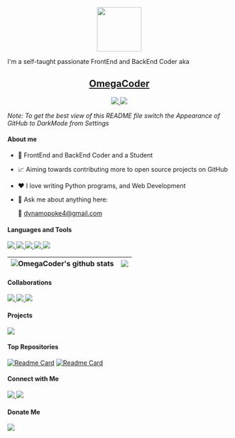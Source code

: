 <p align="center">
 <img width="100px" src="https://github.com/AdityaCodes45/AdityaCodes45/blob/beb9ffd580424d3b13d818fc4592d52c9883a679/Assets/IMG_20210706_144255-removebg.png"/>
<br />

I'm a self-taught passionate FrontEnd and BackEnd Coder aka
<p align="center">
  <a href="https://github.com/OmegaCoder01">
    <h2 align="center">OmegaCoder</h2>
  </a>
</p> 

<p align="center">
<a href="https://github.com/OmegaCoder01">
      <img src="https://img.shields.io/badge/-%20%E2%86%92-gray.svg?colorA=2c333b&colorB=4F44D6&logo=GitHub&style=for-the-badge"/>
    </a>
    <a href="https://www.gitpod.io">
      <img src="https://img.shields.io/badge/-%20%E2%86%92-gray.svg?colorA=2c333b&colorB=4CAF50&logo=YouTube&logoColor=white&style=for-the-badge"/>
    </a>
  </p>

*Note: To get the best view of this README file switch the Appearance of GitHub to DarkMode from Settings*

#### About me

- 💼 FrontEnd and BackEnd Coder and a Student

- 📈 Aiming towards contributing more to open source projects on GitHub

- ❤️ I love writing Python programs, and Web Development

- 💬 Ask me about anything here:

  📧 dynamopoke4@gmail.com

#### Languages and Tools

<p align="left">
<a href="https://code.visualstudio.com/">
      <img src="https://img.shields.io/badge/-Python%20%E2%86%92-gray.svg?colorA=2c333b&colorB=4F44D6&logo=Python&logoColor=white&style=for-the-badge"/>
    </a>
    <a href="https://www.gitpod.io">
      <img src="https://img.shields.io/badge/-Html%20%E2%86%92-gray.svg?colorA=2c333b&colorB=FF8E2B&logo=Html5&logoColor=white&style=for-the-badge"/>
    </a>
<a href="https://github.com/AdityaCodes45">
      <img src="https://img.shields.io/badge/-Css%20%E2%86%92-gray.svg?colorA=2c333b&colorB=4CAF50&logo=Css3&logoColor=white&style=for-the-badge"/>
    </a>
<a href="https://github.com/AdityaCodes45">
      <img src="https://img.shields.io/badge/-JS%20%E2%86%92-gray.svg?colorA=2c333b&colorB=007FFF&logo=Javascript&logoColor=white&style=for-the-badge"/>
    </a>
<a href="https://github.com/AdityaCodes45">
      <img src="https://img.shields.io/badge/-Bootstrap%20%E2%86%92-gray.svg?colorA=2c333b&colorB=fdde6c&logo=bootstrap&logoColor=white&style=for-the-badge"/>
    </a>
</p>

| <img align="center" src="https://github-readme-stats.vercel.app/api?username=OmegaCoder01&show_icons=true&include_all_commits=true&bg_color=22272D&theme=github_dark&hide_border=true" alt="OmegaCoder's github stats" /></a> | <img align="center" src="https://github-readme-stats.vercel.app/api/top-langs/?username=OmegaCoder01&layout=compact&theme=github_dark&bg_color=22272D&hide_border=true" /></a> |
| ------------- | ------------- |

#### Collaborations

<p align="left">
<a href="https://code.visualstudio.com/">
      <img src="https://img.shields.io/badge/Supported%20by-VSCode%20%E2%86%92-gray.svg?colorA=2c333b&colorB=4F44D6&logo=Visual Studio Code&style=for-the-badge"/>
    </a>
    <a href="https://www.gitpod.io">
      <img src="https://img.shields.io/badge/Supported%20by-GitPod%20%E2%86%92-gray.svg?colorA=2c333b&colorB=FF8E2B&logo=GITPOD&logoColor=white&style=for-the-badge"/>
    </a>
<a href="https://github.com/AdityaCodes45">
      <img src="https://img.shields.io/badge/Supported%20by-Github%20%E2%86%92-gray.svg?colorA=2c333b&colorB=4CAF50&logo=GIThub&style=for-the-badge"/>
    </a>
  </p>

#### Projects

<p align="left">
<a href="">
      <img src="https://img.shields.io/badge/Advanced%20V1.0-Alexa%20%E2%86%92-gray.svg?colorA=2c333b&colorB=4F44D6&logo=Amazon Alexa&style=for-the-badge"/>
    </a>
    </p>

#### Top Repositories

[![Readme Card](https://github-readme-stats.vercel.app/api/pin/?username=OmegaCoder01&repo=&theme=github_dark&bg_color=22272D&show_owner=true)](https://github.com/OmegaCoder01/)
[![Readme Card](https://github-readme-stats.vercel.app/api/pin/?username=OmegaCoder01&repo=&theme=github_dark&bg_color=22272D&show_owner=true)](https://github.com/OmegaCoder01/)
<br>

#### Connect with Me
<p align="left">
<a href="https://code.visualstudio.com/">
      <img src="https://img.shields.io/badge/Connected -Twitter%20%E2%86%92-gray.svg?colorA=2c333b&colorB=1DA1F2&logo=Twitter&logoColor=white&style=for-the-badge"/>
    </a>
<a href="https://github.com/AdityaCodes45">
      <img src="https://img.shields.io/badge/Connected -Patreon%20%E2%86%92-gray.svg?colorA=2c333b&colorB=F96854&logo=Patreon&logoColor=white&style=for-the-badge"/>
    </a>
</p>

#### Donate Me 
<p align="left">
<a href="https://code.visualstudio.com/">
      <img src="https://img.shields.io/badge/ -Buy me a Coffee%20%E2%86%92-gray.svg?colorA=2c333b&colorB=fada5f&logo=buy me a coffee&style=for-the-badge"/>
    </a>
</p>

<!---
AdityaCodes45/AdityaCodes45 is a ✨ special ✨ repository because its `README.md` (this file) appears on your GitHub profile.
You can click the Preview link to take a look at your changes.
--->

